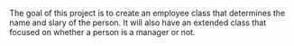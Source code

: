 The goal of this project is to create an employee class that determines the name and slary of the person. It will also have an extended class that focused on whether a person is a manager or not. 